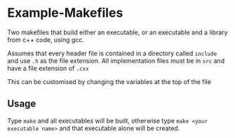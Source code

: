 Example-Makefiles
=============

Two makefiles that build either an executable, or an executable and a library from c++ code, using gcc.

Assumes that every header file is contained in a directory called ```include``` and use ```.h``` as the file extension.
All implementation files must be in ```src``` and have a file extension of ```.cxx```

This can be customised by changing the variables at the top of the file

Usage
----
Type ```make``` and all executables will be built, otherwise type ```make <your executable name>``` and that executable alone will be created.
